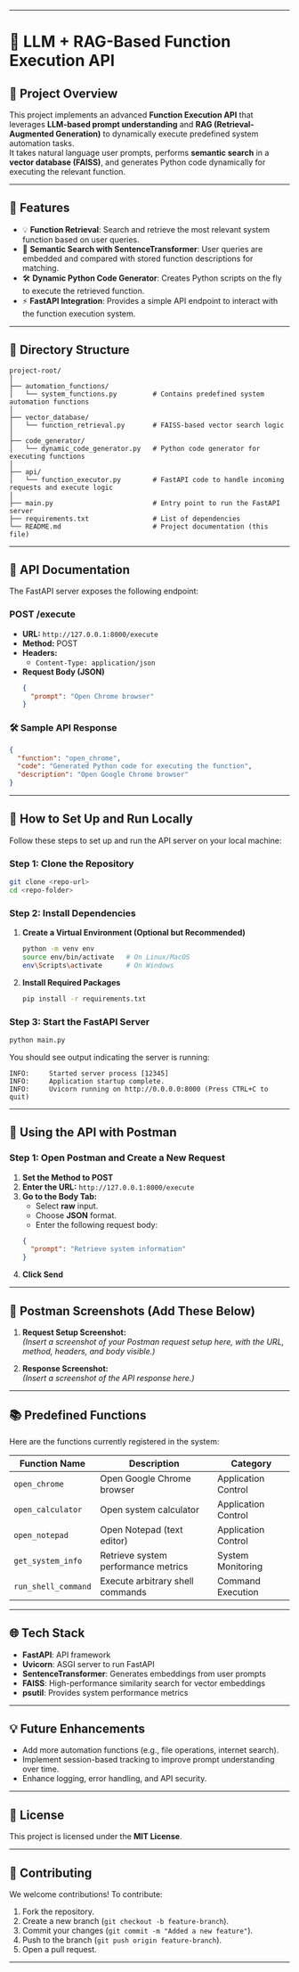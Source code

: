 
---

# **🚀 LLM + RAG-Based Function Execution API**  

## **🌟 Project Overview**  
This project implements an advanced **Function Execution API** that leverages **LLM-based prompt understanding** and **RAG (Retrieval-Augmented Generation)** to dynamically execute predefined system automation tasks.  
It takes natural language user prompts, performs **semantic search** in a **vector database (FAISS)**, and generates Python code dynamically for executing the relevant function.

---

## **🔧 Features**  
- 💡 **Function Retrieval**: Search and retrieve the most relevant system function based on user queries.  
- 🧠 **Semantic Search with SentenceTransformer**: User queries are embedded and compared with stored function descriptions for matching.  
- 🛠 **Dynamic Python Code Generator**: Creates Python scripts on the fly to execute the retrieved function.  
- ⚡ **FastAPI Integration**: Provides a simple API endpoint to interact with the function execution system.  

---

## **📁 Directory Structure**  

```
project-root/
│
├── automation_functions/
│   └── system_functions.py         # Contains predefined system automation functions
│
├── vector_database/
│   └── function_retrieval.py       # FAISS-based vector search logic
│
├── code_generator/
│   └── dynamic_code_generator.py   # Python code generator for executing functions
│
├── api/
│   └── function_executor.py        # FastAPI code to handle incoming requests and execute logic
│
├── main.py                         # Entry point to run the FastAPI server
├── requirements.txt                # List of dependencies
└── README.md                       # Project documentation (this file)
```

---

## **🚀 API Documentation**  
The FastAPI server exposes the following endpoint:  

### **POST /execute**  
- **URL:** `http://127.0.0.1:8000/execute`  
- **Method:** POST  
- **Headers:**  
  - `Content-Type: application/json`  
- **Request Body (JSON)**  
  ```json  
  {  
    "prompt": "Open Chrome browser"  
  }  
  ```  

### **🛠 Sample API Response**  
```json  
{  
  "function": "open_chrome",  
  "code": "Generated Python code for executing the function",  
  "description": "Open Google Chrome browser"  
}  
```  

---

## **📝 How to Set Up and Run Locally**  

Follow these steps to set up and run the API server on your local machine:  

### **Step 1: Clone the Repository**  
```bash  
git clone <repo-url>  
cd <repo-folder>  
```  

### **Step 2: Install Dependencies**  
1. **Create a Virtual Environment (Optional but Recommended)**  
   ```bash  
   python -m venv env  
   source env/bin/activate   # On Linux/MacOS  
   env\Scripts\activate      # On Windows  
   ```  

2. **Install Required Packages**  
   ```bash  
   pip install -r requirements.txt  
   ```  

### **Step 3: Start the FastAPI Server**  
```bash  
python main.py  
```  
You should see output indicating the server is running:  
```
INFO:     Started server process [12345]  
INFO:     Application startup complete.  
INFO:     Uvicorn running on http://0.0.0.0:8000 (Press CTRL+C to quit)  
```  

---

## **🚀 Using the API with Postman**  

### **Step 1: Open Postman and Create a New Request**  
1. **Set the Method to POST**  
2. **Enter the URL:** `http://127.0.0.1:8000/execute`  
3. **Go to the Body Tab:**  
   - Select **raw** input.  
   - Choose **JSON** format.  
   - Enter the following request body:  
   ```json  
   {  
     "prompt": "Retrieve system information"  
   }  
   ```  
4. **Click Send**  

---

## **📸 Postman Screenshots (Add These Below)**  

1. **Request Setup Screenshot:**  
   *(Insert a screenshot of your Postman request setup here, with the URL, method, headers, and body visible.)*  

2. **Response Screenshot:**  
   *(Insert a screenshot of the API response here.)*  

---

## **📚 Predefined Functions**  

Here are the functions currently registered in the system:  

| **Function Name**     | **Description**                       | **Category**              |  
|-----------------------|---------------------------------------|---------------------------|  
| `open_chrome`         | Open Google Chrome browser            | Application Control       |  
| `open_calculator`     | Open system calculator                | Application Control       |  
| `open_notepad`        | Open Notepad (text editor)            | Application Control       |  
| `get_system_info`     | Retrieve system performance metrics   | System Monitoring         |  
| `run_shell_command`   | Execute arbitrary shell commands      | Command Execution         |  

---

## **🌐 Tech Stack**  
- **FastAPI**: API framework  
- **Uvicorn**: ASGI server to run FastAPI  
- **SentenceTransformer**: Generates embeddings from user prompts  
- **FAISS**: High-performance similarity search for vector embeddings  
- **psutil**: Provides system performance metrics  

---

## **💡 Future Enhancements**  
- Add more automation functions (e.g., file operations, internet search).  
- Implement session-based tracking to improve prompt understanding over time.  
- Enhance logging, error handling, and API security.  

---

## **📜 License**  
This project is licensed under the **MIT License**.  

---

## **🤝 Contributing**  
We welcome contributions! To contribute:  
1. Fork the repository.  
2. Create a new branch (`git checkout -b feature-branch`).  
3. Commit your changes (`git commit -m "Added a new feature"`).  
4. Push to the branch (`git push origin feature-branch`).  
5. Open a pull request.  

---

